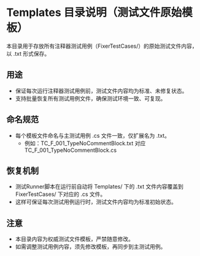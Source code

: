 

# Templates 目录说明（测试文件原始模板）

本目录用于存放所有注释器测试用例（FixerTestCases/）的原始测试文件内容，以 .txt 形式保存。

## 用途
- 保证每次运行注释器测试用例前，测试文件内容均为标准、未修复状态。
- 支持批量恢复所有测试用例文件，确保测试环境一致、可复现。

## 命名规范
- 每个模板文件命名与主测试用例 .cs 文件一致，仅扩展名为 .txt。
  - 例如：TC_F_001_TypeNoCommentBlock.txt 对应 TC_F_001_TypeNoCommentBlock.cs

## 恢复机制
- 测试Runner脚本在运行前自动将 Templates/ 下的 .txt 文件内容覆盖到 FixerTestCases/ 下对应的 .cs 文件。
- 这样可保证每次测试用例运行时，测试文件内容均为标准初始状态。

## 注意
- 本目录内容为权威测试文件模板，严禁随意修改。
- 如需调整测试用例内容，须先修改模板，再同步到主测试用例。 